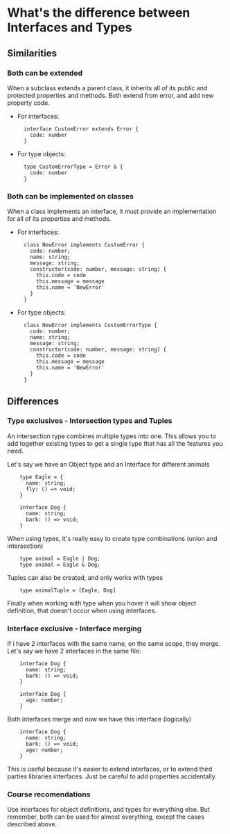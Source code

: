 # What's the difference between Interfaces and Types

## Similarities

### Both can be extended

When a subclass extends a parent class, it inherits all of its public and protected properties and methods.
Both extend from error, and add new property code.

- For interfaces:

        interface CustomError extends Error {
          code: number
        }

- For type objects:

        type CustomErrorType = Error & {
          code: number
        }

### Both can be implemented on classes

When a class implements an interface, it must provide an implementation for all of its properties and methods.

- For interfaces:

        class NewError implements CustomError {
          code: number;
          name: string;
          message: string;
          constructor(code: number, message: string) {
            this.code = code
            this.message = message
            this.name = 'NewError'
          }
        }

- For type objects:

        class NewError implements CustomErrorType {
          code: number;
          name: string;
          message: string;
          constructor(code: number, message: string) {
            this.code = code
            this.message = message
            this.name = 'NewError'
          }
        }

## Differences

### Type exclusives - Intersection types and Tuples

An intersection type combines multiple types into one. This allows you to add together existing types to get a single type that has all the features you need.

Let's say we have an Object type and an Interface for different animals

        type Eagle = {
          name: string;
          fly: () => void;
        }

        interface Dog {
          name: string;
          bark: () => void;
        }

When using types, it's really easy to create type combinations (union and intersection)

        type animal = Eagle | Dog;
        type animal = Eagle & Dog;

Tuples can also be created, and only works with types

        type animalTuple = [Eagle, Dog]

Finally when working with type when you hover it will show object definition, that doesn't occur when using interfaces.

### Interface exclusive - Interface merging

If i have 2 interfaces with the same name, on the same scope, they merge.
Let's say we have 2 interfaces in the same file:

        interface Dog {
          name: string;
          bark: () => void;
        }

        interface Dog {
          age: number;
        }

Both interfaces merge and now we have this interface (logically)

        interface Dog {
          name: string;
          bark: () => void;
          age: number;
        }

This is useful because it's easier to extend interfaces, or to extend third parties libraries interfaces.
Just be careful to add properties accidentally.

### Course recomendations

Use interfaces for object definitions, and types for everything else.
But remember, both can be used for almost everything, except the cases described above.
